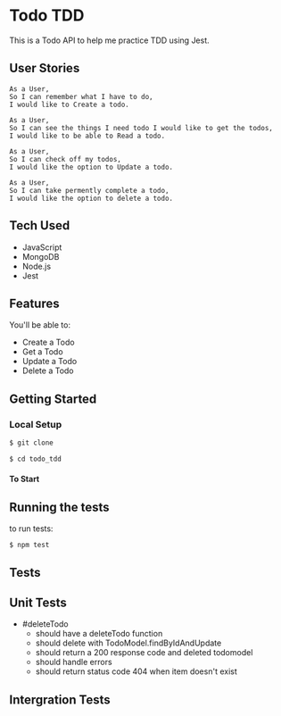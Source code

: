 # Todo TDD

This is a Todo API to help me practice TDD using Jest.

## User Stories

```
As a User,
So I can remember what I have to do,
I would like to Create a todo.

As a User,
So I can see the things I need todo I would like to get the todos,
I would like to be able to Read a todo.

As a User,
So I can check off my todos,
I would like the option to Update a todo.

As a User,
So I can take permently complete a todo,
I would like the option to delete a todo.
```

## Tech Used

- JavaScript 
- MongoDB
- Node.js
- Jest

## Features

You'll be able to:

- Create a Todo
- Get a Todo
- Update a Todo
- Delete a Todo

## Getting Started

### Local Setup

```sh
$ git clone 
```

```sh
$ cd todo_tdd
```

#### To Start



## Running the tests

to run tests:

```
$ npm test
```

## Tests 

## Unit Tests

- #deleteTodo
  - should have a deleteTodo function
  - should delete with TodoModel.findByIdAndUpdate
  - should return a 200 response code and deleted todomodel
  - should handle errors
  - should return status code 404 when item doesn't exist

## Intergration Tests
